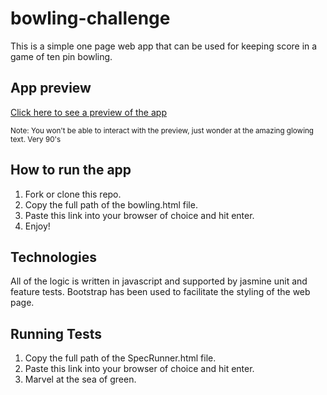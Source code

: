 # bowling-challenge

This is a simple one page web app that can be used for keeping score in a game of ten pin bowling.

## App preview

[Click here to see a preview of the app](http://htmlpreview.github.io/?https://github.com/andrewmclelland23/bowling-challenge-2/blob/master/bowling.html)

<sub>Note: You won't be able to interact with the preview, just wonder at the amazing glowing text. Very 90's</sub>

## How to run the app

1) Fork or clone this repo.
2) Copy the full path of the bowling.html file.
3) Paste this link into your browser of choice and hit enter.
4) Enjoy!

## Technologies

All of the logic is written in javascript and supported by jasmine unit and feature tests.
Bootstrap has been used to facilitate the styling of the web page.

## Running Tests

1) Copy the full path of the SpecRunner.html file.
2) Paste this link into your browser of choice and hit enter.
3) Marvel at the sea of green.
